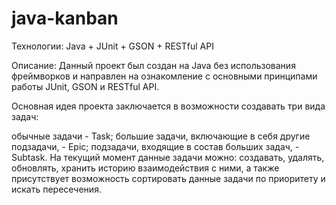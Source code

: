 # java-kanban
Технологии: Java + JUnit + GSON + RESTful API

Описание: Данный проект был создан на Java без использования фреймворков и направлен на ознакомление с основными принципами работы JUnit, GSON и RESTful API.

Основная идея проекта заключается в возможности создавать три вида задач:

обычные задачи - Task;
большие задачи, включающие в себя другие подзадачи, - Epic;
подзадачи, входящие в состав больших задач, - Subtask.
На текущий момент данные задачи можно: создавать, удалять, обновлять, хранить историю взаимодействия с ними, а также присутствует возможность сортировать данные задачи по приоритету и искать пересечения.
